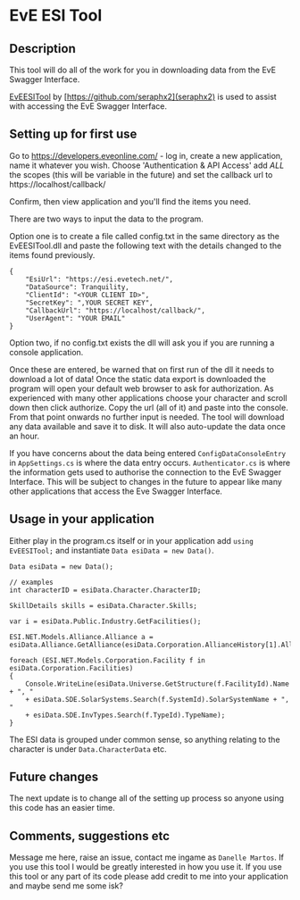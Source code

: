 # EvE ESI Tool

## Description

This tool will do all of the work for you in downloading data from the EvE Swagger Interface.

[EvEESITool](https://github.com/seraphx2/EvEESITool) by [https://github.com/seraphx2](seraphx2) is used to assist with accessing the EvE Swagger Interface.

## Setting up for first use

Go to https://developers.eveonline.com/ - log in, create a new application, name it whatever you wish.
Choose 'Authentication & API Access' add *ALL* the scopes (this will be variable in the future) and set the callback url to https://localhost/callback/

Confirm, then view application and you'll find the items you need.

There are two ways to input the data to the program.

Option one is to create a file called config.txt in the same directory as the EvEESITool.dll and paste the following text with the details changed to the items found previously.

    {
        "EsiUrl": "https://esi.evetech.net/",
        "DataSource": Tranquility,
        "ClientId": "<YOUR CLIENT ID>",
        "SecretKey": ",YOUR SECRET KEY",
        "CallbackUrl": "https://localhost/callback/",
        "UserAgent": "YOUR EMAIL"
    }

Option two, if no config.txt exists the dll will ask you if you are running a console application.

Once these are entered, be warned that on first run of the dll it needs to download a lot of data!  Once the static data export is downloaded the program will open your default web browser to ask for authorization.  As experienced with many other applications choose your character and scroll down then click authorize.  Copy the url (all of it) and paste into the console.  From that point onwards no further input is needed.  The tool will download any data available and save it to disk.  It will also auto-update the data once an hour.

If you have concerns about the data being entered `ConfigDataConsoleEntry` in `AppSettings.cs` is where the data entry occurs.  `Authenticator.cs` is where the information gets used to authorise the connection to the EvE Swagger Interface.  This will be subject to changes in the future to appear like many other applications that access the Eve Swagger Interface.

## Usage in your application

Either play in the program.cs itself or in your application add `using EvEESITool;` and instantiate `Data esiData = new Data()`.

    Data esiData = new Data();
    
    // examples
    int characterID = esiData.Character.CharacterID;
    
    SkillDetails skills = esiData.Character.Skills;
    
    var i = esiData.Public.Industry.GetFacilities();
    
    ESI.NET.Models.Alliance.Alliance a = esiData.Alliance.GetAlliance(esiData.Corporation.AllianceHistory[1].AllianceId);
    
    foreach (ESI.NET.Models.Corporation.Facility f in esiData.Corporation.Facilities)
    {
    	Console.WriteLine(esiData.Universe.GetStructure(f.FacilityId).Name + ", " 
    	+ esiData.SDE.SolarSystems.Search(f.SystemId).SolarSystemName + ", "
    	+ esiData.SDE.InvTypes.Search(f.TypeId).TypeName);
    }

The ESI data is grouped under common sense, so anything relating to the character is under `Data.CharacterData` etc.

## Future changes

The next update is to change all of the setting up process so anyone using this code has an easier time.

## Comments, suggestions etc

Message me here, raise an issue, contact me ingame as `Danelle Martos`.  If you use this tool I would be greatly interested in how you use it.  If you use this tool or any part of its code please add credit to me into your application and maybe send me some isk?
